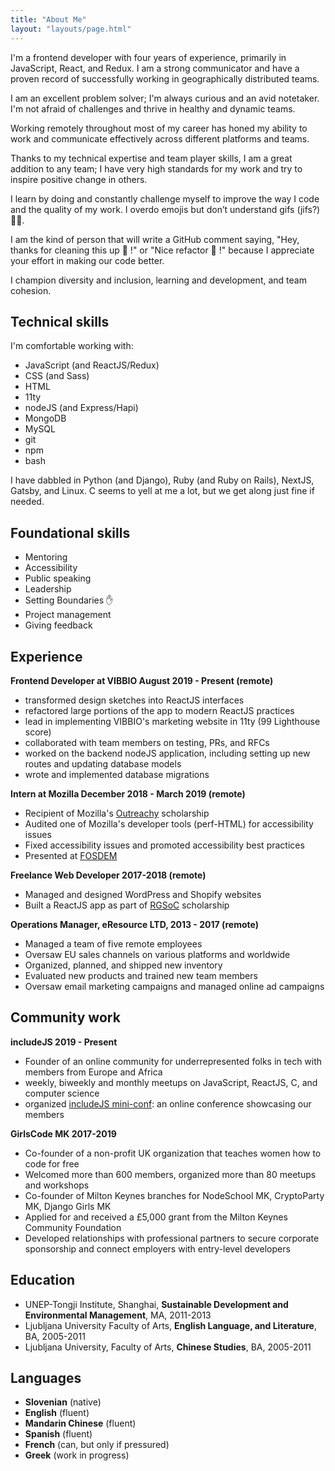 ```yaml
---
title: "About Me"
layout: "layouts/page.html"
---
```


I'm a frontend developer with four years of experience, primarily in JavaScript, React, and Redux. I am a strong communicator and have a proven record of successfully working in geographically distributed teams.

I am an excellent problem solver; I'm always curious and an avid notetaker. I'm not afraid of challenges and thrive in healthy and dynamic teams.

Working remotely throughout most of my career has honed my ability to work and communicate effectively across different platforms and teams.

Thanks to my technical expertise and team player skills, I am a great addition to any team; I have very high standards for my work and try to inspire positive change in others.

I learn by doing and constantly challenge myself to improve the way I code and the quality of my work. I overdo emojis but don’t understand gifs (jifs?) 🤷‍♀️.

I am the kind of person that will write a GitHub comment saying, "Hey, thanks for cleaning this up 🧹 !" or "Nice refactor 💪 !" because I appreciate your effort in making our code better.

I champion diversity and inclusion, learning and development, and team cohesion.

## Technical skills
I'm comfortable working with:
- JavaScript (and ReactJS/Redux)
- CSS (and Sass)
- HTML
- 11ty
- nodeJS (and Express/Hapi)
- MongoDB
- MySQL
- git
- npm
- bash

I have dabbled in Python (and Django), Ruby (and Ruby on Rails), NextJS, Gatsby, and Linux. C seems to yell at me a lot, but we get along just fine if needed.

## Foundational skills
- Mentoring
- Accessibility
- Public speaking
- Leadership
- Setting Boundaries ✋
- Project management
- Giving feedback

## Experience

**Frontend Developer at VIBBIO August 2019 - Present (remote)**
- transformed design sketches into ReactJS interfaces
- refactored large portions of the app to modern ReactJS practices
- lead in implementing VIBBIO's marketing website in 11ty (99 Lighthouse score)
- collaborated with team members on testing, PRs, and RFCs
- worked on the backend nodeJS application, including setting up new routes and updating database models
- wrote and implemented database migrations

**Intern at Mozilla December 2018 - March 2019 (remote)**
- Recipient of Mozilla's [Outreachy](https://www.outreachy.org/) scholarship
- Audited one of Mozilla's developer tools (perf-HTML) for accessibility issues
- Fixed accessibility issues and promoted accessibility best practices
- Presented at [FOSDEM](https://archive.fosdem.org/2019/schedule/event/when_perf_html_met_a11y/)

**Freelance Web Developer 2017-2018 (remote)**
- Managed and designed WordPress and Shopify websites
- Built a ReactJS app as part of [RGSoC](https://railsgirlssummerofcode.org/) scholarship

**Operations Manager, eResource LTD, 2013 - 2017 (remote)**
- Managed a team of five remote employees
- Oversaw EU sales channels on various platforms and worldwide
- Organized, planned, and shipped new inventory
- Evaluated new products and trained new team members
- Oversaw email marketing campaigns and managed online ad campaigns

## Community work

**includeJS 2019 - Present**
- Founder of an online community for underrepresented folks in tech with members from Europe and Africa
- weekly, biweekly and monthly meetups on JavaScript, ReactJS, C, and computer science
- organized [includeJS mini-conf](/notes/mini-conf/): an online conference showcasing our members

**GirlsCode MK 2017-2019**
- Co-founder of a non-profit UK organization that teaches women how to code for free
- Welcomed more than 600 members, organized more than 80 meetups and workshops
- Co-founder of Milton Keynes branches for NodeSchool MK, CryptoParty MK, Django Girls MK
- Applied for and received a £5,000 grant from the Milton Keynes Community Foundation
- Developed relationships with professional partners to secure corporate sponsorship and connect employers with entry-level developers


## Education
- UNEP-Tongji Institute, Shanghai, **Sustainable Development and Environmental Management**, MA, 2011-2013
- Ljubljana University Faculty of Arts, **English Language, and Literature**, BA, 2005-2011
- Ljubljana University, Faculty of Arts, **Chinese Studies**, BA, 2005-2011

## Languages
- **Slovenian** (native)
- **English** (fluent)
- **Mandarin Chinese** (fluent)
- **Spanish** (fluent)
- **French** (can, but only if pressured)
- **Greek** (work in progress)
